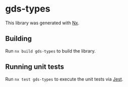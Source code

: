 # gds-types

This library was generated with [Nx](https://nx.dev).

## Building

Run `nx build gds-types` to build the library.

## Running unit tests

Run `nx test gds-types` to execute the unit tests via [Jest](https://jestjs.io).

